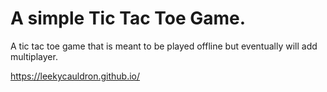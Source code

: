 # A simple Tic Tac Toe Game.

A tic tac toe game that is meant to be played offline but eventually will add multiplayer.

https://leekycauldron.github.io/
